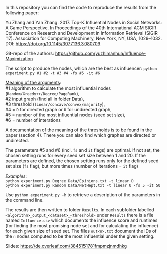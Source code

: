 
In this repository you can find the code to reproduce the results from the following paper:

Yu Zhang and Yan Zhang. 2017. Top-K Influential Nodes in Social Networks: A Game Perspective. In Proceedings of the 40th International ACM SIGIR Conference on Research and Development in Information Retrieval (SIGIR '17). Association for Computing Machinery, New York, NY, USA, 1029–1032. DOI: https://doi.org/10.1145/3077136.3080709

Git-repo of the authors: https://github.com/yuzhimanhua/Influence-Maximization

The script to produce the nodes, which are the best as influencer:
`python experiment.py #1 #2 -t #3 #4 -fs #5 -it #6`

<ins>Meaning of the arguments</ins>:<br>
#1 algorithm to calculate the most influential nodes (`Random/Greedy++/Degree/PageRank`), <br>
#2 input graph (find all in folder Data), <br>
#3 threshold (`linear/concave/convex/majority`), <br>
#4 = `D` for directed graph or `U` for undirected graph, <br>
#5 = number of the most influential nodes (seed set size),<br>
#6 = number of interations

A documentation of the meaning of the thresholds is to be found in the paper (section 4). There you can also find which graphes are directed or undirected. 

The parameters #5 and #6 (incl. `fs` and `it` flags) are optimal. If not set, the chosen setting runs for every seed set size between 1 and 20. If the parameters are defined, the chosen setting runs only for the defined seed set size (`fs` flag), but more times (number of iterations = `it` flag)

_Examples_:<br>
`python experiment.py Degree Data/Epinions.txt -t linear D`<br>
`python experiment.py Random Data/NetHept.txt -t linear U -fs 5 -it 50`

Use `python experiment.py -h` to retrieve a description of the parameters in the command line.

The results are then written to folder `Results`. In each subfolder labelled `<algorithm>_output_<dataset>_<threshold>` under `Results` there is a file named `Influence.csv` which documents the influence score and runtimes (for finding the most promising node set and for calculating the influence) for each given size of seed set. The files `out<n>.txt` document the IDs of the `n` nodes computed to be the most influential under the given setting.

Slides: https://de.overleaf.com/3845151781fmpmzjnmdhkg
